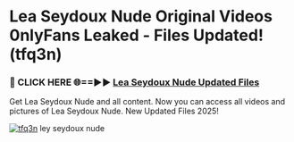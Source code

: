 # Lea Seydoux Nude Original Videos 0nlyFans Leaked - Files Updated! (tfq3n)

<h3>🔴 CLICK HERE 🌐==►► <a href="https://tinyurl.com/yc6ubb5a" rel="nofollow">Lea Seydoux Nude Updated Files</a></h3>

Get Lea Seydoux Nude and all content. Now you can access all videos and pictures of Lea Seydoux Nude. New Updated Files 2025!

[![tfq3n](https://i.imgur.com/7eu0CRL.gif)](https://tinyurl.com/yc6ubb5a)
ley seydoux nude